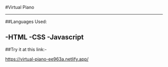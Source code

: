 #Virtual Piano 

---
##Languages Used: 

-HTML
-CSS
-Javascript
---

##Try it at this link:- 

https://virtual-piano-ee963a.netlify.app/
